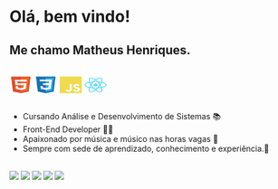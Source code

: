 <h1>Olá, bem vindo! </h1>



<h2>Me chamo Matheus Henriques.</h2>
   
<div style="display: inline_block"><br>
     <img align="center" alt="Math-HTML" height="30" width="40" src="https://raw.githubusercontent.com/devicons/devicon/master/icons/html5/html5-original.svg">
     <img align="center" alt="Math-CSS" height="30" width="40" src="https://raw.githubusercontent.com/devicons/devicon/master/icons/css3/css3-original.svg">
     <img align="center" alt="Math-Js" height="30" width="40" src="https://raw.githubusercontent.com/devicons/devicon/master/icons/javascript/javascript-plain.svg">
     <img align="center" alt="Math-React" height="30" width="40" src="https://raw.githubusercontent.com/devicons/devicon/master/icons/react/react-original.svg">
</div><br>

<!--<p>(HTML | CSS |  JS | REACTJS) </p><br>
<!-->

<ul>
  <li>Cursando Análise e Desenvolvimento de Sistemas 📚</li>
  <li>Front-End Developer 👨‍💻 </li>
  <li>Apaixonado por música e músico nas horas vagas 🎵</li>
  <li>Sempre com sede de aprendizado, conhecimento e experiência.🧠</li>
 
</ul><br>


<div> 
  <a href="https://www.youtube.com/channel/UCnHiozDqnrY43pDdRLTyFdA" target="_blank"><img src="https://img.shields.io/badge/YouTube-FF0000?style=for-the-badge&logo=youtube&logoColor=white" target="_blank"></a>
  <a href="https://www.instagram.com/matheushenriiks/" target="_blank"><img src="https://img.shields.io/badge/-Instagram-%23E4405F?style=for-the-badge&logo=instagram&logoColor=white" target="_blank"></a>
  <a href = "mailto:matheushenriquees.mh@gmail.com"><img src="https://img.shields.io/badge/-Gmail-%23333?style=for-the-badge&logo=gmail&logoColor=white" target="_blank"></a>
  <a href="https://www.linkedin.com/in/matheus-henriques-6b0033171/" target="_blank"><img src="https://img.shields.io/badge/-LinkedIn-%230077B5?style=for-the-badge&logo=linkedin&logoColor=white" target="_blank"></a> 
   <a href="https://www.tiktok.com/@matheushenriiks" target="_blank"><img src="https://img.shields.io/badge/TikTok-000000?style=for-the-badge&logo=tiktok&logoColor=white" target="_blank"></a>
  
</div>
  
